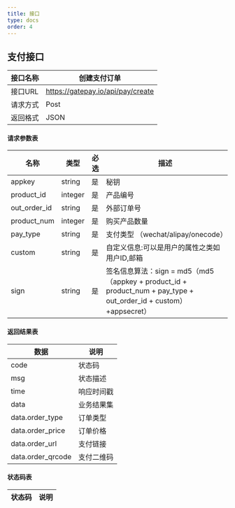 ```yaml
---
title: 接口
type: docs
order: 4
---
```



## 支付接口 

| 接口名称   | 创建支付订单   |
| --------- | ----- |
| 接口URL    | https://gatepay.io/api/pay/create |
| 请求方式   | Post  |
| 返回格式   | JSON  |

#### 请求参数表

| 名称         | 类型        | 必选     |  描述                                     |
| ------------ | ---------- | -------- | ---------------------------------------- |
| appkey       | string     | 是       | 秘钥                                      |
| product_id   | integer    | 是       | 产品编号                                  |
| out_order_id | string     | 是       | 外部订单号                                |
| product_num  | integer    | 是       | 购买产品数量                              |
| pay_type     | string     | 是       | 支付类型 （wechat/alipay/onecode）        |
| custom       | string     | 是       | 自定义信息:可以是用户的属性之类如用户ID,邮箱 |
| sign         | string     | 是       | 签名信息算法：sign = md5（md5（appkey + product_id + product_num + pay_type + out_order_id + custom）+appsecret） |

#### 返回结果表

| 数据 | 说明 |
| ---  | --- |
| code | 状态码 |
| msg | 状态描述 |
| time | 响应时间戳 |
| data | 业务结果集 |
| data.order_type | 订单类型 |
| data.order_price | 订单价格 |
| data.order_url | 支付链接 |
| data.order_qrcode | 支付二维码 |

#### 状态码表

| 状态码 | 说明 |
| ---- | ---- |



